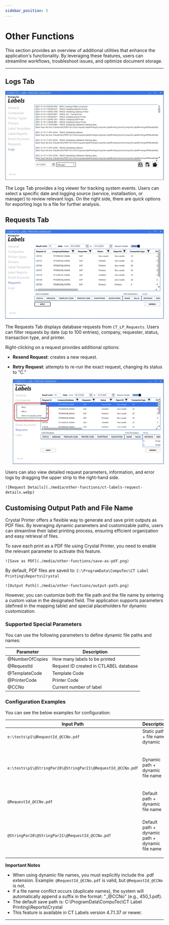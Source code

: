 ```yaml
---
sidebar_position: 5
---
```


# Other Functions

This section provides an overview of additional utilities that enhance the application's functionality. By leveraging these features, users can streamline workflows, troubleshoot issues, and optimize document storage.

---

## Logs Tab

![Log](./media/other-functions/ct-labels-logs.webp)

The Logs Tab provides a log viewer for tracking system events. Users can select a specific date and logging source (service, installaxtion, or manager) to review relevant logs. On the right side, there are quick options for exporting logs to a file for further analysis.

## Requests Tab

![Requests](./media/other-functions/ct-labels-requests.webp)

The Requests Tab displays database requests from `CT_LP_Requests`. Users can filter requests by date (up to 100 entries), company, requester, status, transaction type, and printer.

Right-clicking on a request provides additional options:

- **Resend Request**: creates a new request.
- **Retry Request**: attempts to re-run the exact request, changing its status to "C."

    ![Retry](./media/other-functions/ct-labels-retry.webp)

Users can also view detailed request parameters, information, and error logs by dragging the upper strip to the right-hand side.

    ![Request Details](./media/other-functions/ct-labels-request-details.webp)

## Customising Output Path and File Name

Crystal Printer offers a flexible way to generate and save print outputs as PDF files. By leveraging dynamic parameters and customizable paths, users can streamline their label printing process, ensuring efficient organization and easy retrieval of files.

To save each print as a PDF file using Crystal Printer, you need to enable the relevant parameter to activate this feature.

    ![Save as PDF](./media/other-functions/save-as-pdf.png)

By default, PDF files are saved to: `C:\ProgramData\CompuTec\CT Label Printing\Reports\Crystal`

    ![Output Path](./media/other-functions/output-path.png)

However, you can customize both the file path and the file name by entering a custom value in the designated field. The application supports parameters (defined in the mapping table) and special placeholders for dynamic customization.

### Supported Special Parameters

You can use the following parameters to define dynamic file paths and names:

| Parameter | Description |
| --- | --- |
| @NumberOfCopies | How many labels to be printed |
| @RequestId | Request ID created in CTLABEL database |
| @TemplateCode | Template Code |
| @PrinterCode | Printer Code |
| @CCNo | Current number of label |

### Configuration Examples

You can see the below examples for configuration:

| Input Path | Description | Variables | Output Path | Type |
| --- | --- | --- | --- | --- |
| `e:\tests\p1\@RequestId_@CCNo.pdf` | Static path + file name dynamic | @RequestId = 450 <br/>@CCNo = 1 | e:\tests\p1\450_1.pdf | Whole Path |
| `e:\tests\p1\@StringPar20\@StringPar21\@RequestId_@CCNo.pdf`| Dynamic path + dynamic file name | @StringPar20 = 'Final Goods' <br/>@StringPar21 = 'Foods' <br/>@RequestId = 450 <br/>@CCNo = 1 |e:\tests\p1\Final Goods\Foods\450_1.pdf | Whole Path |
| `@RequestId_@CCNo.pdf` | Default path + dynamic file name | @RequestId = 450 <br/>@CCNo = 1 | C:\ProgramData\CompuTec\CT Label Printing\Reports\Crystal\450_1.pdf | File Name |
| `@StringPar20\@StringPar21\@RequestId_@CCNo.pdf` | Default path + dynamic path + dynamic file name | @StringPar20 = 'Final Goods' <br/>@StringPar21 = 'Foods' <br/>@RequestId = 450 <br/>@CCNo = 1 | `C:\ProgramData\CompuTec\CT Label Printing\Reports\Crystal\Final Goods\Foods\@RequestId_@CCNo.pdf`| Path + File Name |

**Important Notes**

- When using dynamic file names, you must explicitly include the .pdf extension. Example: `@RequestId_@CCNo.pdf` is valid, but `@RequestId_@CCNo` is not.
- If a file name conflict occurs (duplicate names), the system will automatically append a suffix in the format: "_@CCNo" (e.g., 450_1.pdf).
- The default save path is: C:\ProgramData\CompuTec\CT Label Printing\Reports\Crystal
- This feature is available in CT Labels version 4.7.1.37 or newer.

---
